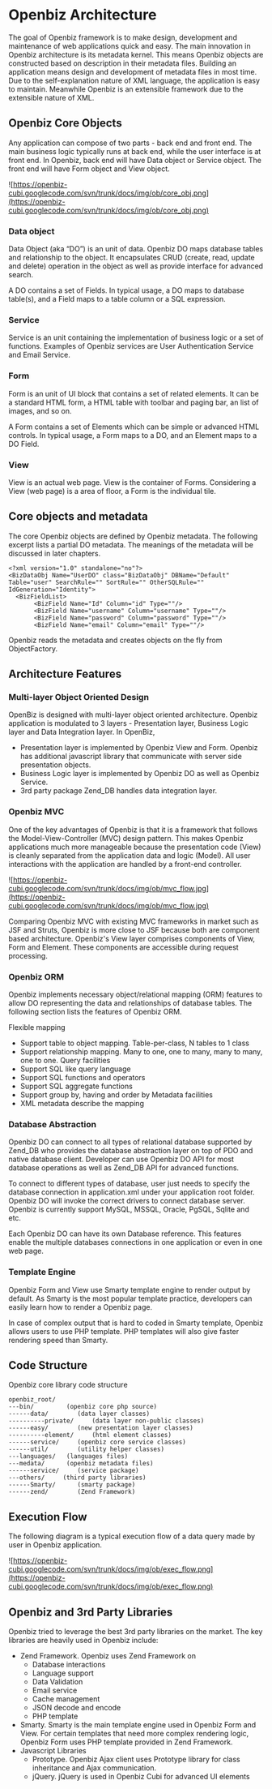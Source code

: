 # Openbiz Architecture #

The goal of Openbiz framework is to make design, development and maintenance of web applications quick and easy. The main innovation in Openbiz architecture is its metadata kernel. This means Openbiz objects are constructed based on description in their metadata files. Building an application means design and development of metadata files in most time. Due to the self-explanation nature of XML language, the application is easy to maintain. Meanwhile Openbiz is an extensible framework due to the extensible nature of XML.

## Openbiz Core Objects ##

Any application can compose of two parts - back end and front end. The main business logic typically runs at back end, while the user interface is at front end. In Openbiz, back end will have Data object or Service object. The front end will have Form object and View object.

![https://openbiz-cubi.googlecode.com/svn/trunk/docs/img/ob/core_obj.png](https://openbiz-cubi.googlecode.com/svn/trunk/docs/img/ob/core_obj.png)

### Data object ###

Data Object (aka “DO”) is an unit of data. Openbiz DO maps database tables and relationship to the object. It encapsulates CRUD (create, read, update and delete) operation in the object as well as provide interface for advanced search.

A DO contains a set of Fields. In typical usage, a DO maps to database table(s), and a Field maps to a table column or a SQL expression.

### Service ###

Service is an unit containing the implementation of business logic or a set of functions. Examples of Openbiz services are User Authentication Service and Email Service.

### Form ###

Form is an unit of UI block that contains a set of related elements. It can be a standard HTML form, a HTML table with toolbar and paging bar, an list of images, and so on.

A Form contains a set of Elements which can be simple or advanced HTML controls. In typical usage, a Form maps to a DO, and an Element maps to a DO Field.

### View ###
View is an actual web page. View is the container of Forms. Considering a View (web page) is a area of floor, a Form is the individual tile.

## Core objects and metadata ##

The core Openbiz objects are defined by Openbiz metadata. The following excerpt lists a partial DO metadata. The meanings of the metadata will be discussed in later chapters.
```
<?xml version="1.0" standalone="no"?>
<BizDataObj Name="UserDO" class="BizDataObj" DBName="Default" Table="user" SearchRule="" SortRule="" OtherSQLRule="" IdGeneration="Identity">
  <BizFieldList>
       <BizField Name="Id" Column="id" Type=""/>
       <BizField Name="username" Column="username" Type=""/>
       <BizField Name="password" Column="password" Type=""/>
       <BizField Name="email" Column="email" Type=""/>
```
Openbiz reads the metadata and creates objects on the fly from ObjectFactory.

## Architecture Features ##

### Multi-layer Object Oriented Design ###

OpenBiz is designed with multi-layer object oriented architecture. Openbiz application is modulated to 3 layers - Presentation layer, Business Logic layer and Data Integration layer. In OpenBiz,

  * Presentation layer is implemented by Openbiz View and Form. Openbiz has additional javascript library that communicate with server side presentation objects.
  * Business Logic layer is implemented by Openbiz DO as well as Openbiz Service.
  * 3rd party package Zend\_DB handles data integration layer.

### Openbiz MVC ###

One of the key advantages of Openbiz is that it is a framework that follows the Model-View-Controller (MVC) design pattern. This makes Openbiz applications much more manageable because the presentation code (View) is cleanly separated from the application data and logic (Model). All user interactions with the application are handled by a front-end controller.

![https://openbiz-cubi.googlecode.com/svn/trunk/docs/img/ob/mvc_flow.jpg](https://openbiz-cubi.googlecode.com/svn/trunk/docs/img/ob/mvc_flow.jpg)

Comparing Openbiz MVC with existing MVC frameworks in market such as JSF and Struts, Openbiz is more close to JSF because both are component based architecture. Openbiz's View layer comprises components of View, Form and Element. These components are accessible during request processing.

### Openbiz ORM ###

Openbiz implements necessary object/relational mapping (ORM) features to allow DO representing the data and relationships of database tables. The following section lists the features of Openbiz ORM.

Flexible mapping
  * Support table to object mapping. Table-per-class, N tables to 1 class
  * Support relationship mapping. Many to one, one to many, many to many, one to one.
Query facilities
  * Support SQL like query language
  * Support SQL functions and operators
  * Support SQL aggregate functions
  * Support group by, having and order by
Metadata facilities
  * XML metadata describe the mapping

### Database Abstraction ###

Openbiz DO can connect to all types of relational database supported by Zend\_DB who provides the database abstraction layer on top of PDO and native database client. Developer can use Openbiz DO API for most database operations as well as Zend\_DB API for advanced functions.

To connect to different types of database, user just needs to specify the database connection in application.xml under your application root folder. Openbiz DO will invoke the correct drivers to connect database server. Openbiz is currently support MySQL, MSSQL, Oracle, PgSQL, Sqlite and etc.

Each Openbiz DO can have its own Database reference. This features enable the multiple databases connections in one application or even in one web page.

### Template Engine ###

Openbiz Form and View use Smarty template engine to render output by default. As Smarty is the most popular template practice, developers can easily learn how to render a Openbiz page.

In case of complex output that is hard to coded in Smarty template, Openbiz allows users to use PHP template. PHP templates will also give faster rendering speed than Smarty.

## Code Structure ##

Openbiz core library code structure
```
openbiz_root/
---bin/         (openbiz core php source)
------data/        (data layer classes)
----------private/     (data layer non-public classes)
------easy/        (new presentation layer classes)
----------element/     (html element classes)
------service/     (openbiz core service classes)
------util/        (utility helper classes)
---languages/   (languages files)
---medata/      (openbiz metadata files)
------service/     (service package)
---others/     (third party libraries)
------Smarty/      (smarty package)
------zend/        (Zend Framework)
```

## Execution Flow ##

The following diagram is a typical execution flow of a data query made by user in Openbiz application.

![https://openbiz-cubi.googlecode.com/svn/trunk/docs/img/ob/exec_flow.png](https://openbiz-cubi.googlecode.com/svn/trunk/docs/img/ob/exec_flow.png)

## Openbiz and 3rd Party Libraries ##

Openbiz tried to leverage the best 3rd party libraries on the market. The key libraries are heavily used in Openbiz include:

  * Zend Framework. Openbiz uses Zend Framework on
    * Database interactions
    * Language support
    * Data Validation
    * Email service
    * Cache management
    * JSON decode and encode
    * PHP template
  * Smarty. Smarty is the main template engine used in Openbiz Form and View. For certain templates that need more complex rendering logic, Openbiz Form uses PHP template provided in Zend Framework.
  * Javascript Libraries
    * Prototype. Openbiz Ajax client uses Prototype library for class inheritance and Ajax communication.
    * jQuery. jQuery is used in Openbiz Cubi for advanced UI elements